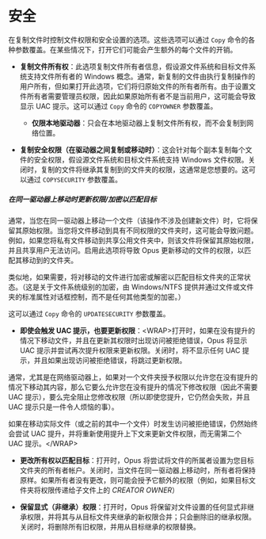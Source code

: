 # 安全

在复制文件时控制文件权限和安全设置的选项。这些选项可以通过 `Copy` 命令的各种参数覆盖。在某些情况下，打开它们可能会产生额外的每个文件的开销。

- **复制文件所有权**：此选项复制文件所有者信息，假设源文件系统和目标文件系统支持文件所有者的 Windows 概念。通常，新复制的文件由执行复制操作的用户所有，但如果打开此选项，它们将归原始文件的所有者所有。由于设置文件所有者需要管理员权限，因此如果原始所有者不是当前用户，这可能会导致显示 UAC 提示。这可以通过 `Copy` 命令的 `COPYOWNER` 参数覆盖。
  - **仅限本地驱动器**：只会在本地驱动器上复制文件所有权，而不会复制到网络位置。

- **复制安全权限（在驱动器之间复制或移动时）**：这会针对每个副本复制每个文件的安全权限，假设源文件系统和目标文件系统支持 Windows 文件权限。关闭时，复制的文件将继承其复制到的文件夹的权限，这通常是您想要的。这可以通过 `COPYSECURITY` 参数覆盖。

##### 在同一驱动器上移动时更新权限/加密以匹配目标

通常，当您在同一驱动器上移动一个文件（该操作不涉及创建新文件）时，它将保留其原始权限。当您将文件移动到具有不同权限的文件夹时，这可能会导致问题。例如，如果您将私有文件移动到共享公用文件夹中，则该文件将保留其原始权限，并且共享用户无法访问。启用此选项将导致 Opus 更新移动的文件的权限，以匹配其移动到的文件夹。

类似地，如果需要，将对移动的文件进行加密或解密以匹配目标文件夹的正常状态。（这是关于文件系统级别的加密，由 Windows/NTFS 提供并通过文件或文件夹的标准属性对话框控制，而不是任何其他类型的加密。）

这可以通过 `Copy` 命令的 `UPDATESECURITY` 参数覆盖。

- **即使会触发 UAC 提示，也要更新权限**：\<WRAP\>打开时，如果在没有提升的情况下移动文件，并且在更新其权限时出现访问被拒绝错误，Opus 将显示 UAC 提示并尝试再次提升权限来更新权限。关闭时，将不显示任何 UAC 提示，并且如果出现访问被拒绝错误，将跳过更新权限。

通常，尤其是在网络驱动器上，如果对一个文件夹授予权限以允许您在没有提升的情况下移动其内容，那么它要么允许您在没有提升的情况下修改权限（因此不需要 UAC 提示），要么完全阻止您修改权限（所以即使您提升，它仍然会失败，并且 UAC 提示只是一件令人烦恼的事）。

如果在移动实际文件（或之前的其中一个文件）时发生访问被拒绝错误，仍然始终会尝试 UAC 提升，并将重新使用提升上下文来更新文件权限，而无需第二个 UAC 提示。\</WRAP\>

- **更改所有权以匹配目标**：打开时，Opus 将尝试将文件的所属者设置为您目标文件夹的所有者帐户。关闭时，当文件在同一驱动器上移动时，所有者将保持原样。如果所有者没有更改，则可能会授予它额外的权限（例如，如果目标文件夹将权限传递给子文件上的 *CREATOR OWNER*）

- **保留显式（非继承）权限**：打开时，Opus 将保留对文件设置的任何显式非继承权限，并将其与从目标文件夹继承的新权限合并；只会删除旧的继承权限。关闭时，将删除所有旧权限，并用从目标继承的权限替换。